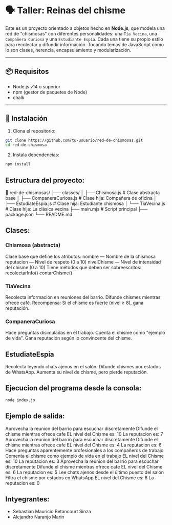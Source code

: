 # 🗣️ Taller: Reinas del chisme

Este es un proyecto orientado a objetos hecho en **Node.js**, que modela una red de "chismosas" con diferentes personalidades: una `Tía Vecina`, una `Compañera Curiosa` y una `Estudiante Espía`. Cada una tiene su propio estilo para recolectar y difundir información. Tocando temas de JavaScript como lo son clases, herencia, encapsulamiento y modularización.

---

## 📦 Requisitos

- Node.js v14 o superior
- npm (gestor de paquetes de Node)
- chalk

---

## 🚀 Instalación

1. Clona el repositorio:

```bash
git clone https://github.com/tu-usuario/red-de-chismosas.git
cd red-de-chismosa
```

2. Instala dependencias:

```bash
npm install
```

## Estructura del proyecto:

📁 red-de-chismosas/
├── classes/
│   ├── Chismosa.js              # Clase abstracta base
│   ├── CompaneraCuriosa.js      # Clase hija: Compañera de oficina
│   ├── EstudiateEspia.js        # Clase hija: Estudiante chismosa
│   └── TiaVecina.js             # Clase hija: La clásica vecina
├── main.mjs                     # Script principal
├── package.json
└── README.md

## Clases:

### Chismosa (abstracta)
Clase base que define los atributos:
nombre — Nombre de la chismosa
reputacion — Nivel de respeto (0 a 10)
nivelChisme — Nivel de intensidad del chisme (0 a 10)
Tiene métodos que deben ser sobreescritos:
recolectarInfo()
contarChisme()

### TiaVecina
Recolecta información en reuniones del barrio.
Difunde chismes mientras ofrece café.
Recompensa: Si el chisme es fuerte (nivel ≥ 8), gana reputación.

### CompaneraCuriosa
Hace preguntas disimuladas en el trabajo.
Cuenta el chisme como "ejemplo de vida".
Gana reputación según lo convincente del chisme.

## EstudiateEspia
Recolecta leyendo chats ajenos en el salón.
Difunde chismes por estados de WhatsApp.
Aumenta su nivel de chisme, pero pierde reputación.


## Ejecucion del programa desde la consola:

```bash
node index.js
```


## Ejemplo de salida:

Aprovecha la reunion del barrio para escuchar discretamente
Difunde el chisme mientras ofrece cafe
EL nivel del Chisme es: 10
La reputacion es: 7
Aprovecha la reunion del barrio para escuchar discretamente
Difunde el chisme mientras ofrece cafe
EL nivel del Chisme es: 4
La reputacion es: 6
Hace preguntas aparentemente profesionales a los compañeros de trabajo
Comenta el chisme como ejemplo de vida en el trabajo
EL nivel del Chisme es: 10
La reputacion es: 3
Aprovecha la reunion del barrio para escuchar discretamente
Difunde el chisme mientras ofrece cafe
EL nivel del Chisme es: 6
La reputacion es: 5
Lee chats ajenos desde el último puesto del salón
Filtra el chisme por estados en WhatsApp
EL nivel del Chisme es: 6
La reputacion es: 0


## Intyegrantes:
- Sebastian Mauricio Betancourt Sinza
- Alejandro Naranjo Marin




